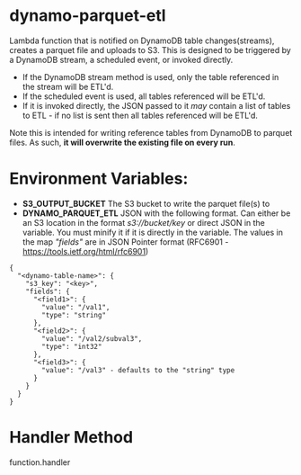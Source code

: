 # dynamo-parquet-etl
Lambda function that is notified on DynamoDB table changes(streams), creates a parquet file and uploads to S3. This is designed 
to be triggered by a DynamoDB stream, a scheduled event, or invoked directly. 
- If the DynamoDB stream method is used, only the table referenced in the stream will be ETL'd. 
- If the scheduled event is used, all tables referenced will be ETL'd.
- If it is invoked directly, the JSON passed to it _may_ contain a list of tables to ETL - if no list is sent then all tables referenced will be ETL'd.

Note this is intended for writing reference tables from DynamoDB to parquet files. As such, **it will overwrite the existing file on every run**.

# Environment Variables:
- **S3_OUTPUT_BUCKET** The S3 bucket to write the parquet file(s) to
- **DYNAMO_PARQUET_ETL** JSON with the following format. Can either be an S3 location in the format _s3://bucket/key_ or direct JSON in the variable. You must minify it if it is directly in the variable. The values in the map _"fields"_ are in JSON Pointer format (RFC6901 - https://tools.ietf.org/html/rfc6901)
```
{
  "<dynamo-table-name>": {
    "s3_key": "<key>",
    "fields": {
      "<field1>": {
        "value": "/val1",
        "type": "string"
      },
      "<field2>": {
        "value": "/val2/subval3",
        "type": "int32"
      },
      "<field3>": {
        "value": "/val3" - defaults to the "string" type
      }
    }
  }
}
```



# Handler Method
function.handler


